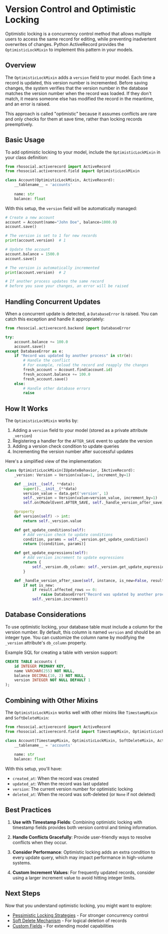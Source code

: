 # Version Control and Optimistic Locking

Optimistic locking is a concurrency control method that allows multiple users to access the same record for editing, while preventing inadvertent overwrites of changes. Python ActiveRecord provides the `OptimisticLockMixin` to implement this pattern in your models.

## Overview

The `OptimisticLockMixin` adds a `version` field to your model. Each time a record is updated, this version number is incremented. Before saving changes, the system verifies that the version number in the database matches the version number when the record was loaded. If they don't match, it means someone else has modified the record in the meantime, and an error is raised.

This approach is called "optimistic" because it assumes conflicts are rare and only checks for them at save time, rather than locking records preemptively.

## Basic Usage

To add optimistic locking to your model, include the `OptimisticLockMixin` in your class definition:

```python
from rhosocial.activerecord import ActiveRecord
from rhosocial.activerecord.field import OptimisticLockMixin

class Account(OptimisticLockMixin, ActiveRecord):
    __tablename__ = 'accounts'
    
    name: str
    balance: float
```

With this setup, the `version` field will be automatically managed:

```python
# Create a new account
account = Account(name="John Doe", balance=1000.0)
account.save()

# The version is set to 1 for new records
print(account.version)  # 1

# Update the account
account.balance = 1500.0
account.save()

# The version is automatically incremented
print(account.version)  # 2

# If another process updates the same record
# before you save your changes, an error will be raised
```

## Handling Concurrent Updates

When a concurrent update is detected, a `DatabaseError` is raised. You can catch this exception and handle it appropriately:

```python
from rhosocial.activerecord.backend import DatabaseError

try:
    account.balance += 100.0
    account.save()
except DatabaseError as e:
    if "Record was updated by another process" in str(e):
        # Handle the conflict
        # For example, reload the record and reapply the changes
        fresh_account = Account.find(account.id)
        fresh_account.balance += 100.0
        fresh_account.save()
    else:
        # Handle other database errors
        raise
```

## How It Works

The `OptimisticLockMixin` works by:

1. Adding a `version` field to your model (stored as a private attribute `_version`)
2. Registering a handler for the `AFTER_SAVE` event to update the version
3. Adding a version check condition to update queries
4. Incrementing the version number after successful updates

Here's a simplified view of the implementation:

```python
class OptimisticLockMixin(IUpdateBehavior, IActiveRecord):
    _version: Version = Version(value=1, increment_by=1)

    def __init__(self, **data):
        super().__init__(**data)
        version_value = data.get('version', 1)
        self._version = Version(value=version_value, increment_by=1)
        self.on(ModelEvent.AFTER_SAVE, self._handle_version_after_save)

    @property
    def version(self) -> int:
        return self._version.value

    def get_update_conditions(self):
        # Add version check to update conditions
        condition, params = self._version.get_update_condition()
        return [(condition, params)]

    def get_update_expressions(self):
        # Add version increment to update expressions
        return {
            self._version.db_column: self._version.get_update_expression(self.backend())
        }

    def _handle_version_after_save(self, instance, is_new=False, result=None, **kwargs):
        if not is_new:
            if result.affected_rows == 0:
                raise DatabaseError("Record was updated by another process")
            self._version.increment()
```

## Database Considerations

To use optimistic locking, your database table must include a column for the version number. By default, this column is named `version` and should be an integer type. You can customize the column name by modifying the `_version` attribute's `db_column` property.

Example SQL for creating a table with version support:

```sql
CREATE TABLE accounts (
    id INTEGER PRIMARY KEY,
    name VARCHAR(255) NOT NULL,
    balance DECIMAL(10, 2) NOT NULL,
    version INTEGER NOT NULL DEFAULT 1
);
```

## Combining with Other Mixins

The `OptimisticLockMixin` works well with other mixins like `TimestampMixin` and `SoftDeleteMixin`:

```python
from rhosocial.activerecord import ActiveRecord
from rhosocial.activerecord.field import TimestampMixin, OptimisticLockMixin, SoftDeleteMixin

class Account(TimestampMixin, OptimisticLockMixin, SoftDeleteMixin, ActiveRecord):
    __tablename__ = 'accounts'
    
    name: str
    balance: float
```

With this setup, you'll have:
- `created_at`: When the record was created
- `updated_at`: When the record was last updated
- `version`: The current version number for optimistic locking
- `deleted_at`: When the record was soft-deleted (or `None` if not deleted)

## Best Practices

1. **Use with Timestamp Fields**: Combining optimistic locking with timestamp fields provides both version control and timing information.

2. **Handle Conflicts Gracefully**: Provide user-friendly ways to resolve conflicts when they occur.

3. **Consider Performance**: Optimistic locking adds an extra condition to every update query, which may impact performance in high-volume systems.

4. **Custom Increment Values**: For frequently updated records, consider using a larger increment value to avoid hitting integer limits.

## Next Steps

Now that you understand optimistic locking, you might want to explore:

- [Pessimistic Locking Strategies](pessimistic_locking_strategies.md) - For stronger concurrency control
- [Soft Delete Mechanism](soft_delete_mechanism.md) - For logical deletion of records
- [Custom Fields](custom_fields.md) - For extending model capabilities